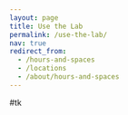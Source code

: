 ```yaml
---
layout: page
title: Use the Lab
permalink: /use-the-lab/
nav: true
redirect_from:
  - /hours-and-spaces
  - /locations
  - /about/hours-and-spaces
---
```

 
#tk

<!--
The text below is from the accessibility page, which links to this page for more info about directions etc.; wanted to include:
possible references to COVID precautions
maps
directions from nearest accessible parking and elevators
directions to nearest gendered/gender-neutral/family restrooms
directions to lactation room
physical accessibility of spaces
variance of noise level of spaces
if some of these already exist on other library-wide public pages we could link to those?

/accessibility text (don't need to duplicate it here?)

<h2>Physical accessbility</h2>

<h3>Illness</h3>
<p><a href="https://uvamagazine.org/articles/uva_drops_mandates_for_vaccines_indoor_masking">UVA does not currently require in classrooms or public spaces</a>, though these recomain recommended as an effective precautionary measure against spreading COVID-19, colds, flus, and other illnesses that can range from inconvenient to disabling or worse, especially for colleagues who are immunocompromised.</p>

<p>You can be contagious and not have any symptoms; home COVID tests are not 100% accurate. Please keep this in mind when we share space together. If you are feeling ill, we ask that you not attend events in our space; please [contact us](mailto:scholarslab@virginia.edu) to request virtual consultation or event attendance options.</p>

<p>We have extra masks available for attendees of events in our space who want one.</p>

<h3>Mobility & distance</h3>
<p>Directions on accessing our space from the nearest parking and elevators; gendered, gender-neutral, and family restrooms; lactation room; as well as any intervening barriers to physical access, will appear on our <a href="/use-the-lab">"Use the Lab" page</a> soon.</p>

<p>Our new makerspace room (Shannon 308i) was designed with physical access in mind, and includes options like worktables that can be raised and lowered to wheelchair sitting and standing heights. Please contact <a href="/people/ammon-shepherd">Makerspace Manager Ammon Shepherd</a> if you have questions about physical makerspace access.</p>

-->